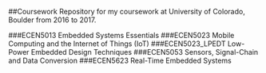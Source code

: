##Coursework
Repository for my coursework at University of Colorado, Boulder from 2016 to 2017.

###ECEN5013
Embedded Systems Essentials
###ECEN5023
Mobile Computing and the Internet of Things (IoT)
###ECEN5023_LPEDT
Low-Power Embedded Design Techniques
###ECEN5053
Sensors, Signal-Chain and Data Conversion
###ECEN5623
Real-Time Embedded Systems
